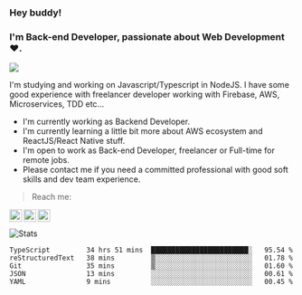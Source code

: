 ### Hey buddy!

### I'm Back-end Developer, passionate about Web Development :heart:.
<img src="https://img.shields.io/github/followers/bertbr?style=social"/>

I'm studying and working on Javascript/Typescript in NodeJS. I have some good experience with freelancer developer working with Firebase, AWS, Microservices, TDD etc...

- I'm currently working as Backend Developer.
- I'm currently learning a little bit more about AWS ecosystem and ReactJS/React Native stuff.
- I'm open to work as Back-end Developer, freelancer or Full-time for remote jobs.
- Please contact me if you need a committed professional with good soft skills and dev team experience.


> Reach me:
<a href="https://www.linkedin.com/in/viniciusmvn">
  <img align="left" alt="My LinkdeIn" width="22px" src="https://image.flaticon.com/icons/svg/145/145807.svg" />
</a>
<a href="mailto:viniciusmvn@pm.me">
  <img align="left" alt="Mail me" width="22px" src="https://image.flaticon.com/icons/svg/1057/1057100.svg" />
</a>
<a href="https://t.me/bertinnn">
  <img align="left" alt="My Telegram" width="22px" src="https://image.flaticon.com/icons/svg/2111/2111646.svg" />
</a>

<br />
<br />
<img alt="Stats" src="https://github-readme-stats.vercel.app/api?username=bertbr&theme=dracula&show_icons=true" />


<!--START_SECTION:waka-->
```text
TypeScript         34 hrs 51 mins  ████████████████████████░   95.54 % 
reStructuredText   38 mins         ▒░░░░░░░░░░░░░░░░░░░░░░░░   01.78 % 
Git                35 mins         ▒░░░░░░░░░░░░░░░░░░░░░░░░   01.60 % 
JSON               13 mins         ░░░░░░░░░░░░░░░░░░░░░░░░░   00.61 % 
YAML               9 mins          ░░░░░░░░░░░░░░░░░░░░░░░░░   00.45 % 
```
<!--END_SECTION:waka-->
